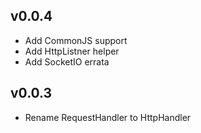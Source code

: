 ## v0.0.4
  * Add CommonJS support
  * Add HttpListner helper
  * Add SocketIO errata

## v0.0.3
  * Rename RequestHandler to HttpHandler
